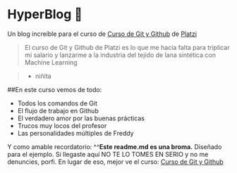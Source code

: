 # HyperBlog 💚
Un blog increíble para el curso de [Curso de Git y Github](http://platzi.com/cursos/git-github/ "Curso de Git y Github") de [Platzi](http://platzi.com)
>El curso de Git y Github de Platzi es lo que me hacía falta para triplicar mi salario y lanzarme a la industria del tejido de lana sintética con Machine Learning

> - niñita

##En este curso vemos de todo:
* Todos los comandos de Git
* El flujo de trabajo en Github
* El verdadero amor por las buenas prácticas
* Trucos muy locos del profesor
* Las personalidades múltiples de Freddy

Y como amable recordatorio: ^^**Este readme.md es una broma.** Diseñado 
para el ejemplo. Si llegaste aquí NO TE LO TOMES EN SERIO y no me denuncies, porfi.
En lugar de eso, mejor ve el curso: [Curso de Git y Github](http://platzi.com/cursos/git-github/ "Curso de Git y Github")
